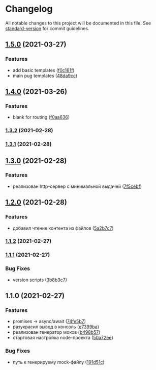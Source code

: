 # Changelog

All notable changes to this project will be documented in this file. See [standard-version](https://github.com/conventional-changelog/standard-version) for commit guidelines.

## [1.5.0](https://github.com/YoginAlex/1708501-buy-and-sell-3/compare/v1.4.0...v1.5.0) (2021-03-27)


### Features

* add basic templates ([f0c161f](https://github.com/YoginAlex/1708501-buy-and-sell-3/commit/f0c161f97e28b5b32ca6e33cc40b01c9b43abb1f))
* main pug templates ([48da9cc](https://github.com/YoginAlex/1708501-buy-and-sell-3/commit/48da9cc480b296c8fc378e97c249a6dae66bf3b9))

## [1.4.0](https://github.com/YoginAlex/1708501-buy-and-sell-3/compare/v1.3.2...v1.4.0) (2021-03-26)


### Features

* blank for routing ([f0aa636](https://github.com/YoginAlex/1708501-buy-and-sell-3/commit/f0aa63626c91d835f5ef81f3e4d38ea34b9e329d))

### [1.3.2](https://github.com/YoginAlex/1708501-buy-and-sell-3/compare/v1.3.1...v1.3.2) (2021-02-28)

### [1.3.1](https://github.com/YoginAlex/1708501-buy-and-sell-3/compare/v1.3.0...v1.3.1) (2021-02-28)

## [1.3.0](https://github.com/YoginAlex/1708501-buy-and-sell-3/compare/v1.2.0...v1.3.0) (2021-02-28)


### Features

* реализован http-сервер с минимальной выдачей ([7f5cebf](https://github.com/YoginAlex/1708501-buy-and-sell-3/commit/7f5cebfa34946f9521dcfec76e6932c10eba89fe))

## [1.2.0](https://github.com/YoginAlex/1708501-buy-and-sell-3/compare/v1.1.2...v1.2.0) (2021-02-28)


### Features

* добавил чтение контента из файлов ([5a2b7c7](https://github.com/YoginAlex/1708501-buy-and-sell-3/commit/5a2b7c79c47061f271bcf27b7d67c9a8465a5078))

### [1.1.2](https://github.com/YoginAlex/1708501-buy-and-sell-3/compare/v1.1.1...v1.1.2) (2021-02-27)

### [1.1.1](https://github.com/YoginAlex/1708501-buy-and-sell-3/compare/v1.1.0...v1.1.1) (2021-02-27)


### Bug Fixes

* version scripts ([3b8b3c7](https://github.com/YoginAlex/1708501-buy-and-sell-3/commit/3b8b3c7d49fbb9b162a57ae285c6f8b33ab6ad1a))

## 1.1.0 (2021-02-27)


### Features

* promises -> async/await ([74fe5b7](https://github.com/YoginAlex/1708501-buy-and-sell-3/commit/74fe5b764d708ae76e21dcb29fdd69542a8fc7ab))
* разукрасил вывод в консоль ([e7399ba](https://github.com/YoginAlex/1708501-buy-and-sell-3/commit/e7399ba398d04ac0b6eb27e4ac479c1a2a3db96f))
* реализован генератор моков ([b498b57](https://github.com/YoginAlex/1708501-buy-and-sell-3/commit/b498b57149a917707f45a35bc3cd722e8b1980d4))
* стартовая настройка node-проекта ([50a72ee](https://github.com/YoginAlex/1708501-buy-and-sell-3/commit/50a72eed62d84b7b0e4cb2786e834b959055dd00))


### Bug Fixes

* путь к генерируему mock-файлу ([191d51c](https://github.com/YoginAlex/1708501-buy-and-sell-3/commit/191d51cc395f958a8f988b65af6cdf3f117af551))
